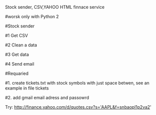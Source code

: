 Stock sender, CSV,YAHOO HTML finnace service

#worsk only with Python 2

#Stock sender 

#1 Get CSV 

#2 Clean a data

#3 Get data

#4 Send email


#Requaried

#1. create tickets.txt with stock symbols with just space betwen, see an example in file tickets

#2. add gmail email adress and passowrd

Try:
http://finance.yahoo.com/d/quotes.csv?s='AAPL&f=snbaopl1p2va2'
